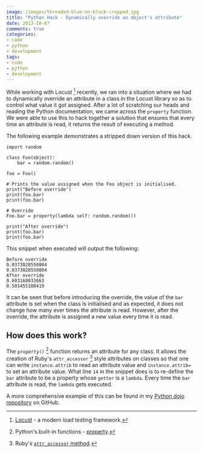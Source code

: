 ```yaml
---
image: /images/threaded-blue-on-black-cropped.jpg
title: "Python Hack - Dynamically override an object's attribute"
date: 2013-10-07
comments: true
categories:
- code
- python
- development
tags:
- code
- python
- development
---
```

While working with Locust [^1] recently, we ran into a situation where we had to dynamically override an attribute in a class in the Locust library so as to control what value it got assigned. After a lot of scratching our heads and reading the Python documentation, we came across the `property` function. We were able to use this to hack together a solution that ensures that every time an attribute is read, it returns the result of executing a method.

The following example demonstrates a stripped down version of this hack.

```
import random

class Foo(object):
    bar = random.random()

foo = Foo()

# Prints the value assigned when the Foo object is initialised.
print("Before override")
print(foo.bar)
print(foo.bar)

# Override
Foo.bar = property(lambda self: random.random())

print("After override")
print(foo.bar)
print(foo.bar)
```

This snippet when executed will output the following:

```
Before override
0.0373028550804
0.0373028550804
After override
0.603160033663
0.501455108419
```

It can be seen that before introducing the override, the value of the `bar` attribute is set when the class is initialised and as expected, it does not change how many ever times the attribute is read. However, after the override, the attribute is assigned a new value every time it is read.

## How does this work?

The `property()` [^2] function returns an attribute for any class. It allows the creation of Ruby's `attr_accessor` [^3] style attributes on classes so that one can write `instance.attrib` to read an attribute value and `instance.attrib= ` to set an attribute value. What line `14` in the snippet does is to re-define the `bar` attribute to be a property whose `getter` is a `lambda`. Every time the `bar` attribute is read, the `lambda` gets executed.

A more comprehensive example of this can be found in my [Python dojo repository](https://github.com/sdqali/python_dojo/blob/master/dynamic_override/dynamic_override.py) on GitHub.


[^1]: [Locust](http://locust.io/) - a modern load testing framework.
[^2]: Python's built-in functions - [property](http://docs.python.org/2/library/functions.html#property).
[^3]: Ruby's [`attr_accessor` method](http://www.ruby-doc.org/core-1.9.3/Module.html#method-i-attr_accessor).